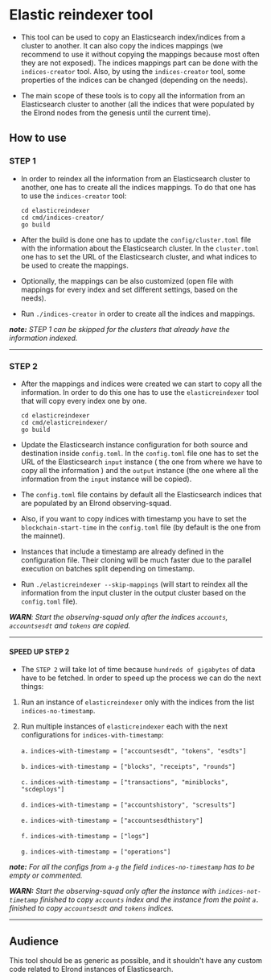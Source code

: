 # Elastic reindexer tool

- This tool can be used to copy an Elasticsearch index/indices from a cluster to another. It can also copy the indices 
mappings (we recommend to use it without copying the mappings because most often they are not exposed). The indices mappings part can be done with the `indices-creator` tool.
Also, by using the `indices-creator` tool, some properties of the indices can be changed (depending on the needs).

- The main scope of these tools is to copy all the information from an Elasticsearch cluster to another (all the indices that were
populated by the Elrond nodes from the genesis until the current time).

## How to use
### STEP 1
- In order to reindex all the information from an Elasticsearch cluster to another, one has to create all the indices mappings. 
To do that one has to use the `indices-creator` tool:

    ```
    cd elasticreindexer
    cd cmd/indices-creator/
    go build 
    ```
  
- After the build is done one has to update the `config/cluster.toml` file with the information about the Elasticsearch cluster. In the `cluster.toml` one has to set the URL 
of the Elasticsearch cluster, and what indices to be used to create the mappings.

- Optionally, the mappings can be also customized (open file with mappings for every index and set different settings, based on the needs).

- Run `./indices-creator` in order to create all the indices and mappings.

_**note:** STEP 1 can be skipped for the clusters that already have the information indexed._ 

***

### STEP 2
- After the mappings and indices were created we can start to copy all the information. In order to do this one has to use the `elasticreindexer` tool that 
will copy every index one by one.

    ```
    cd elasticreindexer
    cd cmd/elasticreindexer/
    go build 
    ```
- Update the Elasticsearch instance configuration for both source and destination inside `config.toml`. In the `config.toml` file one has to set the 
URL of the Elasticsearch `input` instance ( the one from where we have to copy all the information ) and the `output` instance (the one where all the information 
from the `input` instance will be copied).

- The `config.toml` file contains by default all the Elasticsearch indices that are populated by an Elrond observing-squad.

- Also, if you want to copy indices with timestamp you have to set the `blockchain-start-time` in the `config.toml` file (by default is the one from the mainnet).

- Instances that include a timestamp are already defined in the configuration file. Their cloning will be much faster due to the parallel execution on batches split depending on timestamp.

- Run `./elasticreindexer --skip-mappings` (will start to reindex all the information from the input cluster in the output cluster based on the `config.toml` file).


_**WARN**: Start the observing-squad only after the indices `accounts`, `accountsesdt` and `tokens` are copied._

***

#### SPEED UP STEP 2
- The `STEP 2` will take lot of time because `hundreds of gigabytes` of data have to be fetched. In order to speed up the process we can do the 
next things:

1. Run an instance of `elasticreindexer` only with the indices from the list `indices-no-timestamp`.
2. Run multiple instances of `elasticreindexer` each with the next configurations for `indices-with-timestamp`:

    `a.` `indices-with-timestamp = ["accountsesdt", "tokens", "esdts"]`

    `b.` `indices-with-timestamp = ["blocks", "receipts", "rounds"]`

    `c.` `indices-with-timestamp = ["transactions", "miniblocks", "scdeploys"]`

    `d.` `indices-with-timestamp = ["accountshistory", "scresults"]`

    `e.` `indices-with-timestamp = ["accountsesdthistory"]`

    `f.` `indices-with-timestamp = ["logs"]`

    `g.` `indices-with-timestamp = ["operations"]`


_**note:** For all the configs from `a-g` the field `indices-no-timestamp` has to be empty or commented._

_**WARN:** Start the observing-squad only after the instance with `indices-not-timetamp` finished to copy `accounts` index 
and the instance from the point `a.` finished to copy `accountsesdt` and `tokens` indices._

***

## Audience

This tool should be as generic as possible, and it shouldn't have any custom code related to Elrond instances
of Elasticsearch.
